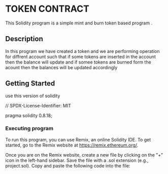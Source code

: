 # TOKEN CONTRACT

This Solidity program is a simple mint and burn token based program .
## Description

In this program we have created a token and we are performing operation for diffrent account such that if some tokens are inserted in the account then the balance will update and if somee tokens are burned form the acount then the balances will be updated accordingly

## Getting Started
use this version of solidity

  // SPDX-License-Identifier: MIT
  
   pragma solidity 0.8.18;

### Executing program

To run this program, you can use Remix, an online Solidity IDE. To get started, go to the Remix website at https://remix.ethereum.org/.

Once you are on the Remix website, create a new file by clicking on the "+" icon in the left-hand sidebar. Save the file with a .sol extension (e.g., project.sol). Copy and paste the following code into the file:

